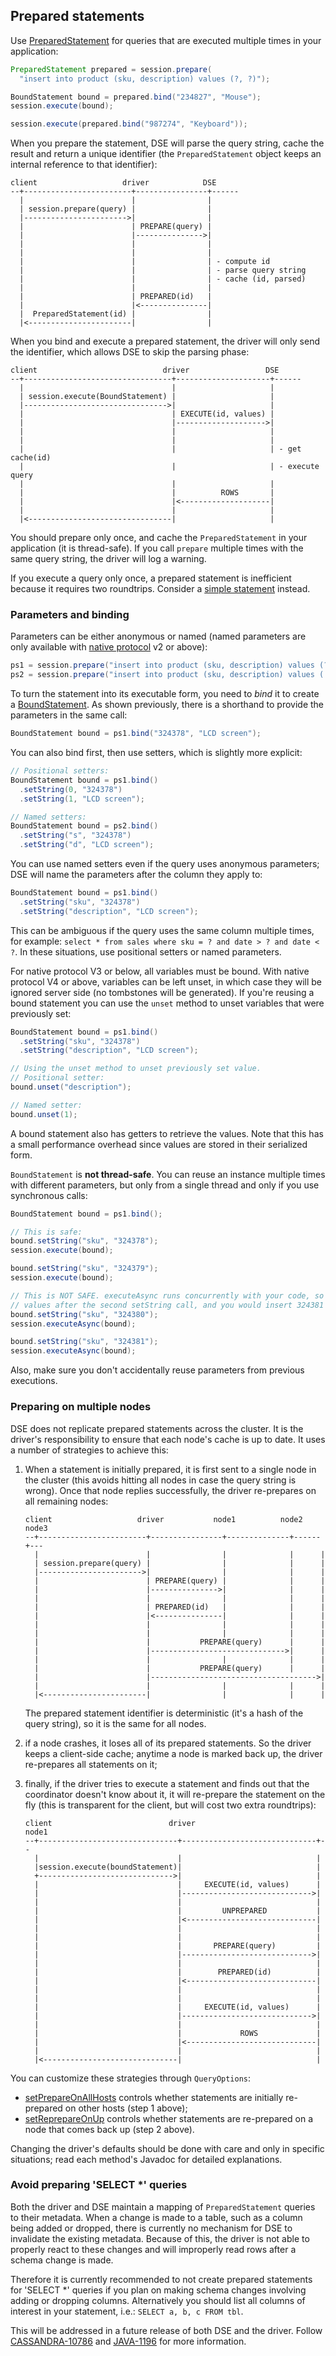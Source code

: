 ## Prepared statements

Use [PreparedStatement] for queries that are executed multiple times in your application:

```java
PreparedStatement prepared = session.prepare(
  "insert into product (sku, description) values (?, ?)");

BoundStatement bound = prepared.bind("234827", "Mouse");
session.execute(bound);

session.execute(prepared.bind("987274", "Keyboard"));
```

When you prepare the statement, DSE will parse the query string, cache the result and return a unique identifier
(the `PreparedStatement` object keeps an internal reference to that identifier):

```ditaa
client                   driver            DSE
--+------------------------+----------------+------
  |                        |                |
  | session.prepare(query) |                |
  |----------------------->|                |
  |                        | PREPARE(query) |
  |                        |--------------->|
  |                        |                |
  |                        |                |
  |                        |                | - compute id
  |                        |                | - parse query string
  |                        |                | - cache (id, parsed)
  |                        |                |
  |                        | PREPARED(id)   |
  |                        |<---------------|
  |  PreparedStatement(id) |                |
  |<-----------------------|                |
```

When you bind and execute a prepared statement, the driver will only send the identifier, which allows DSE to
skip the parsing phase:

```ditaa
client                            driver                 DSE
--+---------------------------------+---------------------+------
  |                                 |                     |
  | session.execute(BoundStatement) |                     |
  |-------------------------------->|                     |
  |                                 | EXECUTE(id, values) |
  |                                 |-------------------->|
  |                                 |                     |
  |                                 |                     |
  |                                 |                     | - get cache(id)
  |                                 |                     | - execute query
  |                                 |                     |
  |                                 |          ROWS       |
  |                                 |<--------------------|
  |                                 |                     |
  |<--------------------------------|                     |
```


You should prepare only once, and cache the `PreparedStatement` in your application (it is thread-safe). If you call
`prepare` multiple times with the same query string, the driver will log a warning.

If you execute a query only once, a prepared statement is inefficient because it requires two roundtrips. Consider a
[simple statement](../simple/) instead.

### Parameters and binding

Parameters can be either anonymous or named (named parameters are only
available with [native protocol](../../native_protocol) v2 or above):

```java
ps1 = session.prepare("insert into product (sku, description) values (?, ?)");
ps2 = session.prepare("insert into product (sku, description) values (:s, :d)");
```

To turn the statement into its executable form, you need to *bind* it to create a [BoundStatement]. As shown previously,
there is a shorthand to provide the parameters in the same call:

```java
BoundStatement bound = ps1.bind("324378", "LCD screen");
```

You can also bind first, then use setters, which is slightly more
explicit:

```java
// Positional setters:
BoundStatement bound = ps1.bind()
  .setString(0, "324378")
  .setString(1, "LCD screen");

// Named setters:
BoundStatement bound = ps2.bind()
  .setString("s", "324378")
  .setString("d", "LCD screen");
```

You can use named setters even if the query uses anonymous parameters;
DSE will name the parameters after the column they apply to:

```java
BoundStatement bound = ps1.bind()
  .setString("sku", "324378")
  .setString("description", "LCD screen");
```

This can be ambiguous if the query uses the same column multiple times,
for example: `select * from sales where sku = ? and date > ? and date <
?`. In these situations, use positional setters or named parameters.

For native protocol V3 or below, all variables must be bound.  With native
protocol V4 or above, variables can be left unset, in which case they
will be ignored server side (no tombstones will be generated).  If you're
reusing a bound statement you can use the `unset` method to unset variables
that were previously set:

```java
BoundStatement bound = ps1.bind()
  .setString("sku", "324378")
  .setString("description", "LCD screen");

// Using the unset method to unset previously set value.
// Positional setter:
bound.unset("description");

// Named setter:
bound.unset(1);
```

A bound statement also has getters to retrieve the values. Note that
this has a small performance overhead since values are stored in their
serialized form.

`BoundStatement` is **not thread-safe**. You can reuse an instance multiple times with different parameters, but only
from a single thread and only if you use synchronous calls:

```java
BoundStatement bound = ps1.bind();

// This is safe:
bound.setString("sku", "324378");
session.execute(bound);

bound.setString("sku", "324379");
session.execute(bound);

// This is NOT SAFE. executeAsync runs concurrently with your code, so the first execution might actually read the
// values after the second setString call, and you would insert 324381 twice:
bound.setString("sku", "324380");
session.executeAsync(bound);

bound.setString("sku", "324381");
session.executeAsync(bound);
```

Also, make sure you don't accidentally reuse parameters from previous executions.

### Preparing on multiple nodes

DSE does not replicate prepared statements across the cluster. It is the
driver's responsibility to ensure that each node's cache is up to
date. It uses a number of strategies to achieve this:

1.  When a statement is initially prepared, it is first sent to a single
    node in the cluster (this avoids hitting all nodes in case
    the query string is wrong). Once that node replies successfully, the
    driver re-prepares on all remaining nodes:

    ```ditaa
    client                   driver           node1          node2  node3
    --+------------------------+----------------+--------------+------+---
      |                        |                |              |      |
      | session.prepare(query) |                |              |      |
      |----------------------->|                |              |      |
      |                        | PREPARE(query) |              |      |
      |                        |--------------->|              |      |
      |                        |                |              |      |
      |                        | PREPARED(id)   |              |      |
      |                        |<---------------|              |      |
      |                        |                |              |      |
      |                        |                |              |      |
      |                        |           PREPARE(query)      |      |
      |                        |------------------------------>|      |
      |                        |                |              |      |
      |                        |           PREPARE(query)      |      |
      |                        |------------------------------------->|
      |                        |                |              |      |
      |<-----------------------|                |              |      |
    ```

    The prepared statement identifier is deterministic (it's a hash of the query string), so it is the same
    for all nodes.

2.  if a node crashes, it loses all of its prepared statements. So the
    driver keeps a client-side cache; anytime a node is marked back up,
    the driver re-prepares all statements on it;

3.  finally, if the driver tries to execute a statement and finds out
    that the coordinator doesn't know about it, it will re-prepare the
    statement on the fly (this is transparent for the client, but will cost
    two extra roundtrips):

    ```ditaa
    client                          driver                         node1
    --+-------------------------------+------------------------------+--
      |                               |                              |
      |session.execute(boundStatement)|                              |
      +------------------------------>|                              |
      |                               |     EXECUTE(id, values)      |
      |                               |----------------------------->|
      |                               |                              |
      |                               |         UNPREPARED           |
      |                               |<-----------------------------|
      |                               |                              |
      |                               |                              |
      |                               |       PREPARE(query)         |
      |                               |----------------------------->|
      |                               |                              |
      |                               |        PREPARED(id)          |
      |                               |<-----------------------------|
      |                               |                              |
      |                               |                              |
      |                               |     EXECUTE(id, values)      |
      |                               |----------------------------->|
      |                               |                              |
      |                               |             ROWS             |
      |                               |<-----------------------------|
      |                               |                              |
      |<------------------------------|                              |
    ```

You can customize these strategies through `QueryOptions`:

* [setPrepareOnAllHosts] controls whether statements are initially
  re-prepared on other hosts (step 1 above);
* [setReprepareOnUp] controls whether statements are re-prepared on a
  node that comes back up (step 2 above).

Changing the driver's defaults should be done with care and only in
specific situations; read each method's Javadoc for detailed
explanations.

### Avoid preparing 'SELECT *' queries

Both the driver and DSE maintain a mapping of `PreparedStatement` queries to their
metadata.  When a change is made to a table, such as a column being added or dropped, there
is currently no mechanism for DSE to invalidate the existing metadata.  Because of this,
the driver is not able to properly react to these changes and will improperly read rows after
a schema change is made.

Therefore it is currently recommended to not create prepared statements
for 'SELECT *' queries if you plan on making schema changes involving
adding or dropping columns. Alternatively you should list all columns of interest
in your statement, i.e.: `SELECT a, b, c FROM tbl`.

This will be addressed in a future release of both DSE and the driver.  Follow
[CASSANDRA-10786] and [JAVA-1196] for more information.

[PreparedStatement]:    http://docs.datastax.com/en/drivers/java-dse/1.2/com/datastax/driver/core/PreparedStatement.html
[BoundStatement]:       http://docs.datastax.com/en/drivers/java-dse/1.2/com/datastax/driver/core/BoundStatement.html
[setPrepareOnAllHosts]: http://docs.datastax.com/en/drivers/java-dse/1.2/com/datastax/driver/core/QueryOptions.html#setPrepareOnAllHosts-boolean-
[setReprepareOnUp]:     http://docs.datastax.com/en/drivers/java-dse/1.2/com/datastax/driver/core/QueryOptions.html#setReprepareOnUp-boolean-
[execute]:              http://docs.datastax.com/en/drivers/java-dse/1.2/com/datastax/driver/core/Session.html#execute-com.datastax.driver.core.Statement-
[executeAsync]:         http://docs.datastax.com/en/drivers/java-dse/1.2/com/datastax/driver/core/Session.html#executeAsync-com.datastax.driver.core.Statement-
[CASSANDRA-10786]:      https://issues.apache.org/jira/browse/CASSANDRA-10786
[JAVA-1196]:            https://datastax-oss.atlassian.net/browse/JAVA-1196